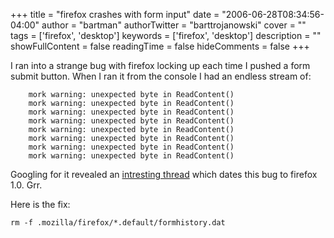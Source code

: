 +++
title = "firefox crashes with form input"
date = "2006-06-28T08:34:56-04:00"
author = "bartman"
authorTwitter = "barttrojanowski"
cover = ""
tags = ['firefox', 'desktop']
keywords = ['firefox', 'desktop']
description = ""
showFullContent = false
readingTime = false
hideComments = false
+++

I ran into a strange bug with firefox locking up each time I pushed a form submit button.  When I ran it from the console I had an endless stream of:

        mork warning: unexpected byte in ReadContent()
        mork warning: unexpected byte in ReadContent()
        mork warning: unexpected byte in ReadContent()
        mork warning: unexpected byte in ReadContent()
        mork warning: unexpected byte in ReadContent()
        mork warning: unexpected byte in ReadContent()
        mork warning: unexpected byte in ReadContent()
        mork warning: unexpected byte in ReadContent()

Googling for it revealed an [intresting thread](http://lists.freebsd.org/pipermail/freebsd-ports/2005-January/019341.html) which dates this bug to firefox 1.0.  Grr.

Here is the fix:

    rm -f .mozilla/firefox/*.default/formhistory.dat
